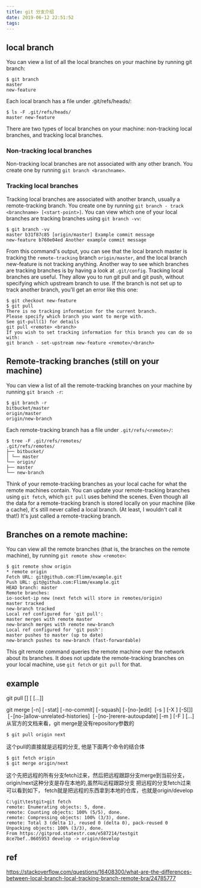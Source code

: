 ```yaml
---
title: git 分支介绍
date: 2019-06-12 22:51:52
tags:
---
```


## local branch
You can view a list of all the local branches on your machine by running git branch:
```
$ git branch
master
new-feature
```
Each local branch has a file under .git/refs/heads/:
```
$ ls -F .git/refs/heads/
master new-feature
```
There are two types of local branches on your machine: non-tracking local branches, and tracking local branches.
### Non-tracking local branches
Non-tracking local branches are not associated with any other branch. You create one by running `git branch <branchname>`.
### Tracking local branches
Tracking local branches are associated with another branch, usually a remote-tracking branch. You create one by running `git branch - track <branchname> [<start-point>]`.
You can view which one of your local branches are tracking branches using `git branch -vv`:
```
$ git branch -vv
master b31f87c85 [origin/master] Example commit message
new-feature b760e04ed Another example commit message
```
From this command's output, you can see that the local branch master is tracking the `remote-tracking` branch `origin/master`, and the local branch new-feature is not tracking anything.
Another way to see which branches are tracking branches is by having a look at `.git/config`.
Tracking local branches are useful. They allow you to run git pull and git push, without specifying which upstream branch to use. If the branch is not set up to track another branch, you'll get an error like this one:
```
$ git checkout new-feature
$ git pull
There is no tracking information for the current branch.
Please specify which branch you want to merge with.
See git-pull(1) for details
git pull <remote> <branch>
If you wish to set tracking information for this branch you can do so with:
git branch - set-upstream new-feature <remote>/<branch>
```
## Remote-tracking branches (still on your machine)
You can view a list of all the remote-tracking branches on your machine by running `git branch -r`:
```
$ git branch -r
bitbucket/master
origin/master
origin/new-branch
```
Each remote-tracking branch has a file under `.git/refs/<remote>/`:
```
$ tree -F .git/refs/remotes/
.git/refs/remotes/
├── bitbucket/
│ └── master
└── origin/
├── master
└── new-branch
```
Think of your remote-tracking branches as your local cache for what the remote machines contain. You can update your remote-tracking branches using `git fetch`, which `git pull` uses behind the scenes.
Even though all the data for a remote-tracking branch is stored locally on your machine (like a cache), it's still never called a local branch. (At least, I wouldn't call it that!) It's just called a remote-tracking branch.
## Branches on a remote machine:
You can view all the remote branches (that is, the branches on the remote machine), by running `git remote show <remote>`:
```
$ git remote show origin
* remote origin
Fetch URL: git@github.com:Flimm/example.git
Push URL: git@github.com:Flimm/example.git
HEAD branch: master
Remote branches:
io-socket-ip new (next fetch will store in remotes/origin)
master tracked
new-branch tracked
Local ref configured for 'git pull':
master merges with remote master
new-branch merges with remote new-branch
Local ref configured for 'git push':
master pushes to master (up to date)
new-branch pushes to new-branch (fast-forwardable)
```
This git remote command queries the remote machine over the network about its branches. It does not update the remote-tracking branches on your local machine, use `git fetch` or `git pull` for that.
## example
git pull [<options>] [<repository> [<refspec>…​]]


git merge [-n] [ - stat] [ - no-commit] [ - squash] [ - [no-]edit]
 [-s <strategy>] [-X <strategy-option>] [-S[<keyid>]]
 [ - [no-]allow-unrelated-histories]
 [ - [no-]rerere-autoupdate] [-m <msg>] [-F <file>] [<commit>…​]
从官方的文档来看，git merge是没有repository参数的
```
$ git pull origin next
```
这个pull的直接就是远程的分支, 他是下面两个命令的结合体
```
$ git fetch origin
$ git merge origin/next
```
这个先把远程的所有分支fetch过来，然后把远程跟踪分支merge到当前分支，origin/next这种分支是存在本地的,虽然叫远程跟踪分支
把远程的分支fetch过来可以看到如下， fetch就是把远程的东西拿到本地的仓库，也就是origin/develop
```
C:\git\testgit>git fetch
remote: Enumerating objects: 5, done.
remote: Counting objects: 100% (5/5), done.
remote: Compressing objects: 100% (3/3), done.
remote: Total 3 (delta 1), reused 0 (delta 0), pack-reused 0
Unpacking objects: 100% (3/3), done.
From https://gitprod.statestr.com/e587214/testgit
8ce7bef..0605953 develop -> origin/develop
```
## ref
https://stackoverflow.com/questions/16408300/what-are-the-differences-between-local-branch-local-tracking-branch-remote-bra/24785777